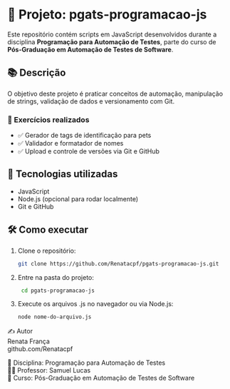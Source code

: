 # 🐶 Projeto: pgats-programacao-js

Este repositório contém scripts em JavaScript desenvolvidos durante a disciplina **Programação para Automação de Testes**, parte do curso de **Pós-Graduação em Automação de Testes de Software**.

## 📚 Descrição

O objetivo deste projeto é praticar conceitos de automação, manipulação de strings, validação de dados e versionamento com Git.

### 🚀 Exercícios realizados

- ✅ Gerador de tags de identificação para pets
- ✅ Validador e formatador de nomes
- ✅ Upload e controle de versões via Git e GitHub

## 🧪 Tecnologias utilizadas

- JavaScript
- Node.js (opcional para rodar localmente)
- Git e GitHub

## 🛠️ Como executar

1. Clone o repositório:
   ```bash
   git clone https://github.com/Renatacpf/pgats-programacao-js.git

2. Entre na pasta do projeto:
   ```bash
    cd pgats-programacao-js

3. Execute os arquivos .js no navegador ou via Node.js:
    ```bash
    node nome-do-arquivo.js

✍️ Autor <br>
Renata França <br>
github.com/Renatacpf <br>

📘 Disciplina: Programação para Automação de Testes <br>
👨‍🏫 Professor: Samuel Lucas <br>
🏫 Curso: Pós-Graduação em Automação de Testes de Software
